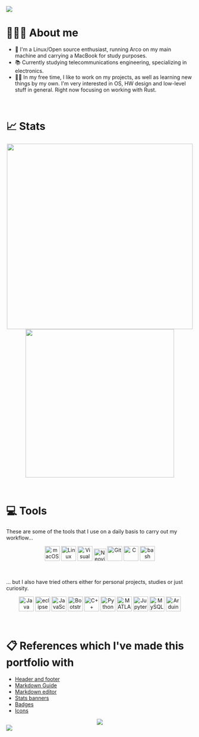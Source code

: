 <!-- Header -->
<img src="https://capsule-render.vercel.app/api?type=waving&height=240&color=0:FFFFFF,50:0768A9,100:FFCC00&text=Hi%20there!%20👋&animation=fadeIn">

# 🤵🏻‍♂️ About me

- 🐧 I'm a Linux/Open source enthusiast, running Arco on my main machine and carrying a MacBook for study purposes.
- 📚 Currently studying telecommunications engineering, specializing in electronics.
- 🧑‍💻 In my free time, I like to work on my projects, as well as learning new things by my own. I'm very interested in OS, HW design and low-level stuff in general. Right now focusing on working with Rust.

&nbsp;

# 📈 Stats

<div align="center">
	<img src="https://github-readme-stats.vercel.app/api?username=jorgeloopzz&theme=onedark&show_icons=true" width="500"/>
	<img src="https://github-readme-stats.vercel.app/api/top-langs/?username=jorgeloopzz&theme=onedark" width="400"/>
</div>

&nbsp;

# 💻️ Tools

These are some of the tools that I use on a daily basis to carry out my workflow...

<div align="center">
  <img width="40" src="https://raw.githubusercontent.com/marwin1991/profile-technology-icons/refs/heads/main/icons/macos.png" alt="macOS" title="macOS"/>
	<img width="40" src="https://raw.githubusercontent.com/marwin1991/profile-technology-icons/refs/heads/main/icons/linux.png" alt="Linux" title="Linux"/>
	<img width="40" src="https://raw.githubusercontent.com/marwin1991/profile-technology-icons/refs/heads/main/icons/visual_studio_code.png" alt="Visual Studio Code" title="Visual Studio Code"/>
	<img width="33" src="https://raw.githubusercontent.com/marwin1991/profile-technology-icons/refs/heads/main/icons/neovim.png" alt="Neovim" title="Neovim"/>
	<img width="40" src="https://raw.githubusercontent.com/marwin1991/profile-technology-icons/refs/heads/main/icons/git.png" alt="Git" title="Git"/>
	<img width="40" src="https://raw.githubusercontent.com/marwin1991/profile-technology-icons/refs/heads/main/icons/c.png" alt="C" title="C"/>
	<img width="40" src="https://raw.githubusercontent.com/marwin1991/profile-technology-icons/refs/heads/main/icons/bash.png" alt="bash" title="bash"/>
</div>

&nbsp;

... but I also have tried others either for personal projects, studies or just curiosity.

<div align="center">
	<img width="40" src="https://raw.githubusercontent.com/marwin1991/profile-technology-icons/refs/heads/main/icons/java.png" alt="Java" title="Java"/>
	<img width="40" src="https://raw.githubusercontent.com/marwin1991/profile-technology-icons/refs/heads/main/icons/eclipse.png" alt="eclipse" title="eclipse"/>
	<img width="40" src="https://raw.githubusercontent.com/marwin1991/profile-technology-icons/refs/heads/main/icons/javascript.png" alt="JavaScript" title="JavaScript"/>
	<img width="40" src="https://raw.githubusercontent.com/marwin1991/profile-technology-icons/refs/heads/main/icons/bootstrap.png" alt="Bootstrap" title="Bootstrap"/>
	<img width="40" src="https://raw.githubusercontent.com/marwin1991/profile-technology-icons/refs/heads/main/icons/c++.png" alt="C++" title="C++"/>
	<img width="40" src="https://raw.githubusercontent.com/marwin1991/profile-technology-icons/refs/heads/main/icons/python.png" alt="Python" title="Python"/>
	<img width="40" src="https://raw.githubusercontent.com/marwin1991/profile-technology-icons/refs/heads/main/icons/matlab.png" alt="MATLAB" title="MATLAB"/>
	<img width="40" src="https://raw.githubusercontent.com/marwin1991/profile-technology-icons/refs/heads/main/icons/jupyter_notebook.png" alt="Jupyter Notebook" title="Jupyter Notebook"/>
	<img width="40" src="https://raw.githubusercontent.com/marwin1991/profile-technology-icons/refs/heads/main/icons/mysql.png" alt="MySQL" title="MySQL"/>
	<img width="40" src="https://raw.githubusercontent.com/marwin1991/profile-technology-icons/refs/heads/main/icons/arduino.png" alt="Arduino" title="Arduino"/>
</div>

&nbsp;

# 📋 References which I've made this portfolio with

- [Header and footer](https://capsule-render.vercel.app/)
- [Markdown Guide](https://www.markdownguide.org/)
- [Markdown editor](https://stackedit.io)
- [Stats banners](https://github.com/anuraghazra/github-readme-stats)
- [Badges](https://shields.io/)
- [Icons](https://github.com/marwin1991/profile-technology-icons)

<!-- Banners -->
<div align="center">
  <img src="https://img.shields.io/badge/MARCH%204%2C%202021-maker?style=for-the-badge&logo=github&label=Joined&color=a6d189">
</div>

<!-- Footer -->
<img src="https://capsule-render.vercel.app/api?type=waving&height=100&color=0:FFCC00,50:0768A9,100:FFFFFF&animation=fadeIn&section=footer">

<!--
**jorgeloopzz/jorgeloopzz** is a ✨ _special_ ✨ repository because its `README.md` (this file) appears on your GitHub profile.

Here are some ideas to get you started:

- 🔭 I’m currently working on ...
- 🌱 I’m currently learning ...
- 👯 I’m looking to collaborate on ...
- 🤔 I’m looking for help with ...
- 💬 Ask me about ...
- 📫 How to reach me: ...
- 😄 Pronouns: ...
- ⚡ Fun fact: ...
-->
